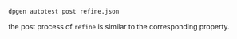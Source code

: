```bash
dpgen autotest post refine.json
```
the post process of `refine` is similar to the corresponding property.
